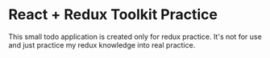 # React + Redux Toolkit Practice

This small todo application is created only for redux practice. It's not for use and just practice my redux knowledge into real practice.
